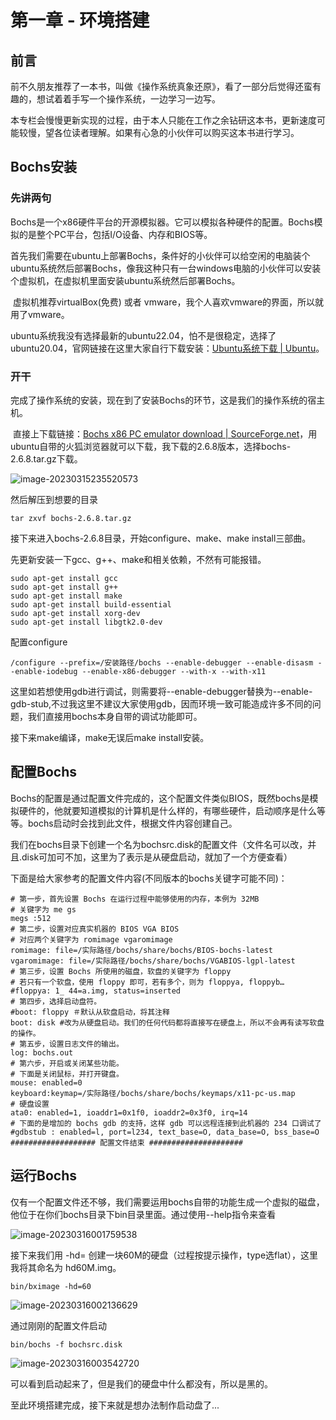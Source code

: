 # 第一章 - 环境搭建

## 前言

​	前不久朋友推荐了一本书，叫做《操作系统真象还原》，看了一部分后觉得还蛮有趣的，想试着着手写一个操作系统，一边学习一边写。

​	本专栏会慢慢更新实现的过程，由于本人只能在工作之余钻研这本书，更新速度可能较慢，望各位读者理解。如果有心急的小伙伴可以购买这本书进行学习。

## Bochs安装

### 先讲两句

​	Bochs是一个x86硬件平台的开源模拟器。它可以模拟各种硬件的配置。Bochs模拟的是整个PC平台，包括I/O设备、内存和BIOS等。

​	首先我们需要在ubuntu上部署Bochs，条件好的小伙伴可以给空闲的电脑装个ubuntu系统然后部署Bochs，像我这种只有一台windows电脑的小伙伴可以安装个虚拟机，在虚拟机里面安装ubuntu系统然后部署Bochs。

​	虚拟机推荐virtualBox(免费) 或者 vmware，我个人喜欢vmware的界面，所以就用了vmware。

​	ubuntu系统我没有选择最新的ubuntu22.04，怕不是很稳定，选择了ubuntu20.04，官网链接在这里大家自行下载安装：[Ubuntu系统下载 | Ubuntu](https://cn.ubuntu.com/download)。

### 开干

​	完成了操作系统的安装，现在到了安装Bochs的环节，这是我们的操作系统的宿主机。

​	直接上下载链接：[Bochs x86 PC emulator download | SourceForge.net](https://sourceforge.net/projects/bochs/)，用ubuntu自带的火狐浏览器就可以下载，我下载的2.6.8版本，选择bochs-2.6.8.tar.gz下载。

![image-20230315235520573](https://gitee.com/lfh1234/picture/raw/master/image-20230315235520573.png)

然后解压到想要的目录

```
tar zxvf bochs-2.6.8.tar.gz
```

接下来进入bochs-2.6.8目录，开始configure、make、make install三部曲。

先更新安装一下gcc、g++、make和相关依赖，不然有可能报错。

```
sudo apt-get install gcc
sudo apt-get install g++
sudo apt-get install make
sudo apt-get install build-essential
sudo apt-get install xorg-dev
sudo apt-get install libgtk2.0-dev
```

配置configure

```
/configure --prefix=/安装路径/bochs --enable-debugger --enable-disasm --enable-iodebug --enable-x86-debugger --with-x --with-x11
```

这里如若想使用gdb进行调试，则需要将--enable-debugger替换为--enable-gdb-stub,不过我这里不建议大家使用gdb，因而环境一致可能造成许多不同的问题，我们直接用bochs本身自带的调试功能即可。

接下来make编译，make无误后make install安装。

## 配置Bochs

Bochs的配置是通过配置文件完成的，这个配置文件类似BIOS，既然bochs是模拟硬件的，他就要知道模拟的计算机是什么样的，有哪些硬件，启动顺序是什么等等。bochs启动时会找到此文件，根据文件内容创建自己。

我们在bochs目录下创建一个名为bochsrc.disk的配置文件（文件名可以改，并且.disk可加可不加，这里为了表示是从硬盘启动，就加了一个方便查看）

下面是给大家参考的配置文件内容(不同版本的bochs关键字可能不同)：

```
# 第一步，首先设置 Bochs 在运行过程中能够使用的内存，本例为 32MB
# 关键字为 me gs
megs :512
# 第二步，设置对应真实机器的 BIOS VGA BIOS
# 对应两个关键字为 romimage vgaromimage
romimage: file=/实际路径/bochs/share/bochs/BIOS-bochs-latest
vgaromimage: file=/实际路径/bochs/share/bochs/VGABIOS-lgpl-latest
# 第三步，设置 Bochs 所使用的磁盘，软盘的关键字为 floppy
# 若只有一个软盘，使用 floppy 即可，若有多个，则为 floppya, floppyb… 
#floppya: 1_ 44=a.img, status=inserted
# 第四步，选择启动盘符。
#boot: floppy ＃默认从软盘启动，将其注释
boot: disk #改为从硬盘启动。我们的任何代码都将直接写在硬盘上，所以不会再有读写软盘的操作。
# 第五步，设置日志文件的输出。
log: bochs.out
# 第六步，开启或关闭某些功能。
# 下面是关闭鼠标，并打开键盘。
mouse: enabled=0
keyboard:keymap=/实际路径/bochs/share/bochs/keymaps/x11-pc-us.map
# 硬盘设置
ata0: enabled=1, ioaddr1=0x1f0, ioaddr2=0x3f0, irq=14
# 下面的是增加的 bochs gdb 的支持，这样 gdb 可以远程连接到此机器的 234 口调试了
#gdbstub : enabled=l, port=l234, text_base=O, data_base=O, bss_base=O
################### 配置文件结束 #####################
```

## 运行Bochs

仅有一个配置文件还不够，我们需要运用bochs自带的功能生成一个虚拟的磁盘，他位于在你们bochs目录下bin目录里面。通过使用--help指令来查看

![image-20230316001759538](https://gitee.com/lfh1234/picture/raw/master/image-20230316001759538.png)

接下来我们用 -hd= 创建一块60M的硬盘（过程按提示操作，type选flat），这里我将其命名为 hd60M.img。

```
bin/bximage -hd=60
```

![image-20230316002136629](https://gitee.com/lfh1234/picture/raw/master/image-20230316002136629.png)

通过刚刚的配置文件启动

```
bin/bochs -f bochsrc.disk
```

![image-20230316003542720](https://gitee.com/lfh1234/picture/raw/master/image-20230316003542720.png)

可以看到启动起来了，但是我们的硬盘中什么都没有，所以是黑的。

至此环境搭建完成，接下来就是想办法制作启动盘了...